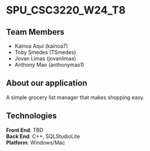 # SPU_CSC3220_W24_T8

## Team Members
- Kainoa Aqui (kainoa7)
- Toby Smedes (TSmedes)
- Jovan Limas (jovanlimas)
- Anthony Mao (anthonymao1)

## About our application
A simple grocery list manager that makes shopping easy.

## Technologies
**Front End**: TBD\
**Back End**: C++, SQLStudioLite\
**Platform**: Windows/Mac
